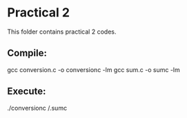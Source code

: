 # Practical 2

This folder contains practical 2 codes.

## Compile:

gcc conversion.c -o conversionc -lm
gcc sum.c -o sumc -lm

## Execute:
./conversionc
/.sumc
